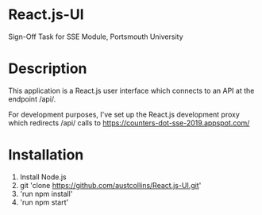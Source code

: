 # React.js-UI
Sign-Off Task for SSE Module, Portsmouth University

# Description 
This application is a React.js user interface which connects to an API at the endpoint /api/.

For development purposes, I've set up the React.js development proxy which redirects /api/ calls to https://counters-dot-sse-2019.appspot.com/

# Installation
1. Install Node.js
2. git 'clone https://github.com/austcollins/React.js-UI.git'
3. 'run npm install'
4. 'run npm start'
